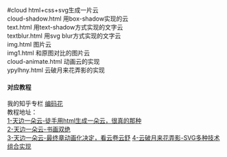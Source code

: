 #cloud
html+css+svg生成一片云<br/>
cloud-shadow.html 用box-shadow实现的云<br/>
text.html 用text-shadow方式实现的文字云<br/>
textblur.html 用svg blur方式实现的文字云<br/>
img.html 图片云<br/>
img1.html 和原图对比的图片云<br/>
cloud-animate.html 动画云的实现<br/>
ypylhny.html 云破月来花弄影的实现<br/>
#### 对应教程
我的知乎专栏 [编码花](https://zhuanlan.zhihu.com/c_1106228534267351040)<br/>
教程地址：<br/>
[1-天边一朵云-徒手用html生成一朵云，很真的那种](https://zhuanlan.zhihu.com/p/69862904)<br/>
[2-天边一朵云-书画双绝](https://zhuanlan.zhihu.com/p/70267062)<br/>
[3-天边一朵云-最终章动画化决定，看云卷云舒](https://zhuanlan.zhihu.com/p/70502907)
[4-云破月来花弄影-SVG多种技术组合实现](https://zhuanlan.zhihu.com/p/77209121)
